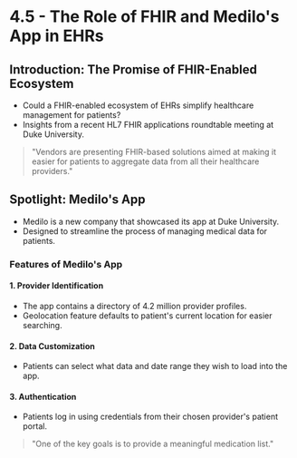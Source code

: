 # 4.5 - The Role of FHIR and Medilo's App in EHRs

## Introduction: The Promise of FHIR-Enabled Ecosystem
- Could a FHIR-enabled ecosystem of EHRs simplify healthcare management for patients?
- Insights from a recent HL7 FHIR applications roundtable meeting at Duke University.
> "Vendors are presenting FHIR-based solutions aimed at making it easier for patients to aggregate data from all their healthcare providers."

## Spotlight: Medilo's App
- Medilo is a new company that showcased its app at Duke University.
- Designed to streamline the process of managing medical data for patients.

### Features of Medilo's App

#### 1. Provider Identification
- The app contains a directory of 4.2 million provider profiles.
- Geolocation feature defaults to patient's current location for easier searching.

#### 2. Data Customization
- Patients can select what data and date range they wish to load into the app.

#### 3. Authentication
- Patients log in using credentials from their chosen provider's patient portal.
> "One of the key goals is to provide a meaningful medication list."


